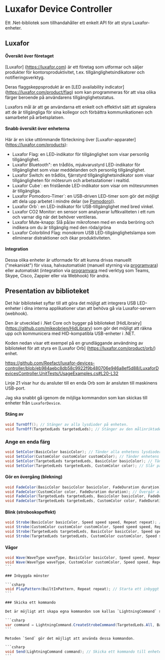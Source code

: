 # Luxafor Device Controller

Ett .Net-bibliotek som tillhandahåller ett enkelt API för att styra Luxafor-enheter.

## Luxafor

#### Översikt över företaget

[Luxafor] (https://luxafor.com) är ett företag som utformar och säljer produkter för kontorsproduktivitet, t.ex. tillgänglighetsindikatorer och notifieringsverktyg. 

Deras flaggskeppsprodukt är en [LED availability indicator] (https://luxafor.com/product/flag) som kan programmeras för att visa olika färger beroende på användarens tillgänglighetsstatus. 

Luxafors mål är att ge användarna ett enkelt och effektivt sätt att signalera att de är tillgängliga för sina kollegor och förbättra kommunikationen och samarbetet på arbetsplatsen.

#### Snabb översikt över enheterna

Här är en icke uttömmande förteckning över [Luxafor-apparater] (https://luxafor.com/products):

- Luxafor Flag: en LED-indikator för tillgänglighet som visar personlig tillgänglighet.
- Luxafor Bluetooth": en trådlös, mjukvarustyrd LED-indikator för tillgänglighet som visar meddelanden och personlig tillgänglighet.
- Luxafor Switch: en trådlös, fjärrstyrd tillgänglighetsindikator som visar tillgängligheten för mötesrum och arbetsstationer i realtid.
- Luxafor Cube`: en fristående LED-indikator som visar om mötesrummen är tillgängliga.
- Luxafor Pomodoro-Timer`: en USB-driven LED-timer som gör det möjligt att dela upp arbetet i mindre delar (se [Pomodoro](https://reefact.net/craftsmanship/tools/pomodoro))).
- Luxafor Orb`: en LED-indikator för USB-tillgänglighet med bred vinkel.
- Luxafor CO2 Monitor: en sensor som analyserar luftkvaliteten i ett rum och varnar dig när det behöver ventileras.
- Luxafor Mute-knapp: Slå på/av mikrofonen med en enda beröring och indikera om du är tillgänglig med den röda/gröna
- Luxafor Colorblind Flag: monokrom USB LED-tillgänglighetslampa som eliminerar distraktioner och ökar produktiviteten.

#### Integration

Dessa olika enheter är utformade för att kunna drivas manuellt ("mekaniskt") för vissa, halvautomatiskt (manuell styrning via [programvara](https://luxaformanual.com)) eller automatiskt (integration via [programvara](https://luxaformanual.com) med verktyg som Teams, Skype, Cisco, Zappier eller via Webhook) för andra. 

## Presentation av biblioteket

Det här biblioteket syftar till att göra det möjligt att integrera USB LED-enheter i dina interna applikationer utan att behöva gå via Luxafor-servern (webhook).

Den är utvecklad i .Net Core och bygger på biblioteket [HidLibrairy] (https://github.com/mikeobrien/HidLibrary) som gör det möjligt att räkna upp och kommunicera med HID-kompatibla USB-enheter i .NET.

Koden nedan visar ett exempel på en grundläggande användning av biblioteket för att styra en [Luxafor Orb] (https://luxafor.com/product/orb/) enhet.

https://github.com/Reefact/luxafor-devices-controller/blob/eb984aebc8db58c9922f9b480706e946a8ef5d88/LuxaforDevicesController.UnitTests/UsageExamples.cs#L20-L32

Linje 21 visar hur du ansluter till en enda Orb som är ansluten till maskinens USB-port.

Jag ska snabbt gå igenom de möjliga kommandon som kan skickas till enheter från `LuxaforDevice`.

#### Stäng av

```csharp
void TurnOff(); // Stänger av alla lysdioder på enheten.
void TurnOff(TargetedLeds targetedLeds); // Stänger av den målinriktade enhetens lysdioder
```

### Ange en enda färg

```csharp
void SetColor(BasicColor basicColor); // Tänder alla enhetens lysdioder i en grundfärg.
void SetColor(CustomColor customColor customColor); // Tänder enhetens lysdioder i en egen färg.
void SetColor(TargetedLeds targetedLeds, BasicColor basicColor); // Tänder alla riktade lysdioder på enheten i en grundfärg.
void SetColor(TargetedLeds targetedLeds, CustomColor color); // Slår på de riktade enheternas lysdioder i en anpassad färg.
```

#### Gör en övergång (blekning)

```csharp
void FadeColor(BasicColor basicColor basicColor, FadeDuration duration); // Alla lysdioder på enheten övergår till en grundfärg.
void FadeColor(CustomColor color, FadeDuration duration); // Övergår alla lysdioder på enheten till en anpassad färg.
void FadeColor(TargetedLeds targetedLeds, BasicColor basicColor, FadeDuration duration); // Övergång till en grundfärg för enhetens målinriktade lysdioder.
void FadeColor(TargetedLeds targetedLeds, CustomColor color, FadeDuration duration); // Övergång av de riktade enhetens lysdioder till en anpassad färg.
```

#### Blink (stroboskopeffekt)

```csharp
void Strobe(BasicColor basicColor, Speed speed speed, Repeat repeat); // Blinkar alla enhetens lysdioder i en grundfärg.
void Strobe(CustomColor customColor customColor, Speed speed speed, Repeat repeat); // Blinkar alla lysdioder på enheten i en egen färg.
void Strobe(TargetedLeds targetedLeds, BasicColor basicColor, Speed speed speed, Repeat repeat); // Blinkar i en grundläggande färg på enhetens LED-dioder.
void Strobe(TargetedLeds targetedLeds, CustomColor customColor, Speed speed, Repeat repeat); // Blinkar för de LED-lampor som är målinriktade i en anpassad färg.
```

#### Vågor

````csharp
void Wave(WaveType waveType, BasicColor basicColor, Speed speed, Repeat repeat); // Startar ett "vågmönster" som riktar sig till alla lysdioder på enheten baserat på en grundfärg.
void Wave(WaveType waveType, CustomColor customColor, Speed speed, Repeat repeat); // Startar ett vågmönster som riktar sig till alla lysdioder på enheten baserat på en anpassad färg.
```

### Inbyggda mönster

```csharp
void PlayPattern(BuiltInPattern, Repeat repeat); // Starta ett inbyggt mönster som riktar sig till alla lysdioder på enheten.
```

### Skicka ett kommando

Det är möjligt att skapa egna kommandon som kallas `LightningCommand` så att de kan återanvändas i koden:

```csharp
var command = LightningCommand.CreateStrobeCommand(TargetedLeds.All, BasicColor.Yellow, Speed.FromByte(20), Repeat.Count(3));
```

Metoden `Send` gör det möjligt att använda dessa kommandon.

```csharp
void Send(LightningCommand command); // Skicka ett kommando till enheten
```
